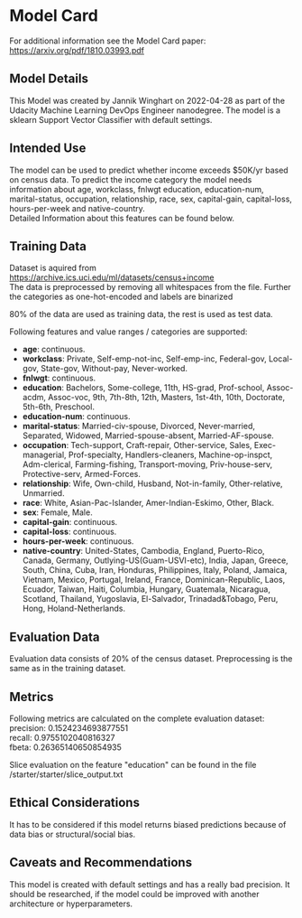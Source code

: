 # Model Card

For additional information see the Model Card paper: https://arxiv.org/pdf/1810.03993.pdf

## Model Details
This Model was created by Jannik Winghart on 2022-04-28 as part of the Udacity Machine Learning DevOps Engineer nanodegree.
The model is a sklearn Support Vector Classifier with default settings.

## Intended Use
The model can be used to predict whether income exceeds $50K/yr based on census data.
To predict the income category the model needs information about age, workclass, fnlwgt
education, education-num, marital-status, occupation, relationship, race, sex, capital-gain, 
capital-loss, hours-per-week and native-country.   
Detailed Information about this features can be found below.

## Training Data
Dataset is aquired from https://archive.ics.uci.edu/ml/datasets/census+income  
The data is preprocessed by removing all whitespaces from the file. Further the categories as one-hot-encoded and labels are binarized

80% of the data are used as training data, the rest is used as test data.

Following features and value ranges / categories are supported:
- **age**: continuous.  
- **workclass**: Private, Self-emp-not-inc, Self-emp-inc, Federal-gov, Local-gov, State-gov, Without-pay, Never-worked.
- **fnlwgt**: continuous.
- **education**: Bachelors, Some-college, 11th, HS-grad, Prof-school, Assoc-acdm, Assoc-voc, 9th, 7th-8th, 12th, Masters, 1st-4th, 10th, Doctorate, 5th-6th, Preschool.
- **education-num**: continuous.  
- **marital-status**: Married-civ-spouse, Divorced, Never-married, Separated, Widowed, Married-spouse-absent, Married-AF-spouse.  
- **occupation**: Tech-support, Craft-repair, Other-service, Sales, Exec-managerial, Prof-specialty, Handlers-cleaners, Machine-op-inspct, Adm-clerical, Farming-fishing, Transport-moving, Priv-house-serv, Protective-serv, Armed-Forces.  
- **relationship**: Wife, Own-child, Husband, Not-in-family, Other-relative, Unmarried.  
- **race**: White, Asian-Pac-Islander, Amer-Indian-Eskimo, Other, Black.  
- **sex**: Female, Male.  
- **capital-gain**: continuous.  
- **capital-loss**: continuous.  
- **hours-per-week**: continuous.  
- **native-country**: United-States, Cambodia, England, Puerto-Rico, Canada, Germany, Outlying-US(Guam-USVI-etc), India, Japan, Greece, South, China, Cuba, Iran, Honduras, Philippines, Italy, Poland, Jamaica, Vietnam, Mexico, Portugal, Ireland, France, Dominican-Republic, Laos, Ecuador, Taiwan, Haiti, Columbia, Hungary, Guatemala, Nicaragua, Scotland, Thailand, Yugoslavia, El-Salvador, Trinadad&Tobago, Peru, Hong, Holand-Netherlands.  


## Evaluation Data
Evaluation data consists of 20% of the census dataset.
Preprocessing is the same as in the training dataset.

## Metrics
Following metrics are calculated on the complete evaluation dataset:  
precision: 0.1524234693877551  
recall: 0.9755102040816327  
fbeta: 0.26365140650854935  

Slice evaluation on the feature "education" can be found in the file /starter/starter/slice_output.txt


## Ethical Considerations
It has to be considered if this model returns biased predictions because of data bias or structural/social bias.

## Caveats and Recommendations
This model is created with default settings and has a really bad precision. 
It should be researched, if the model could be improved with another architecture or hyperparameters.

